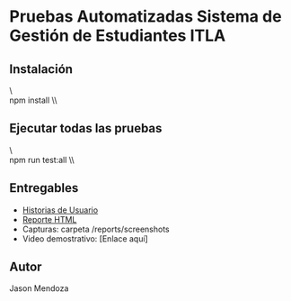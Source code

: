 ﻿# Pruebas Automatizadas  Sistema de Gestión de Estudiantes ITLA

##  Instalación
\\\
npm install
\\\

##  Ejecutar todas las pruebas
\\\
npm run test:all
\\\

##  Entregables
- [Historias de Usuario](./HU.md)
- [Reporte HTML](./reports/test-results.html)
- Capturas: carpeta /reports/screenshots
- Video demostrativo: [Enlace aquí]

##  Autor
Jason Mendoza


